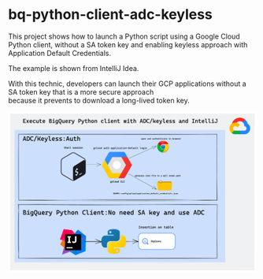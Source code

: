 # bq-python-client-adc-keyless

This project shows how to launch a Python script using a Google Cloud Python client, without a SA token key and enabling 
keyless approach with Application Default Credentials.

The example is shown from IntelliJ Idea.

With this technic, developers can launch their GCP applications without a SA token key that is a more secure approach\
because it prevents to download a long-lived token key.

![bq_python_client_with_adc.png](diagram%2Fbq_python_client_with_adc.png)